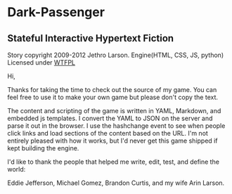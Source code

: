 Dark-Passenger
=============
Stateful Interactive Hypertext Fiction
--------------------------------------

Story copyright 2009-2012 Jethro Larson. 
Engine(HTML, CSS, JS, python) Licensed under [WTFPL](http://sam.zoy.org/wtfpl/)

Hi, 

Thanks for taking the time to check out the source of my game. 
You can feel free to use it to make your own game but please 
don't copy the text.

The content and scripting of the game is written in YAML, 
Markdown, and embedded js templates. I convert the YAML to 
JSON on the server and parse it out in the browser. I use the 
hashchange event to see when people click links and load 
sections of the content based on the URL. I'm not entirely 
pleased with how it works, but I'd never get this game 
shipped if kept building the engine.

I'd like to thank the people that helped me write,
edit, test, and define the world: 

Eddie Jefferson, Michael Gomez, Brandon Curtis, and my wife 
Arin Larson.